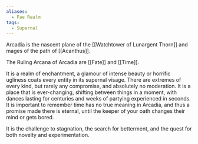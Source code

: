 ```yaml
---
aliases:
  - Fae Realm
tags:
  - Supernal
---
```

Arcadia is the nascent plane of the [[Watchtower of Lunargent Thorn]] and mages of the path of [[Acanthus]].

The Ruling Arcana of Arcadia are [[Fate]] and [[Time]].

It is a realm of enchantment, a glamour of intense beauty or horrific ugliness coats every entity in its supernal visage. There are extremes of every kind, but rarely any compromise, and absolutely no moderation.
It is a place that is ever-changing, shifting between things in a moment, with dances lasting for centuries and weeks of partying experienced in seconds. 
It is important to remember time has no true meaning in Arcadia, and thus a promise made there is eternal, until the keeper of your oath changes their mind or gets bored.

It is the challenge to stagnation, the search for betterment, and the quest for both novelty and experimentation. 
